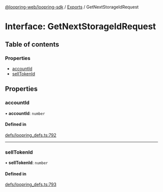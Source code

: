 [@loopring-web/loopring-sdk](../README.md) / [Exports](../modules.md) / GetNextStorageIdRequest

# Interface: GetNextStorageIdRequest

## Table of contents

### Properties

- [accountId](GetNextStorageIdRequest.md#accountid)
- [sellTokenId](GetNextStorageIdRequest.md#selltokenid)

## Properties

### accountId

• **accountId**: `number`

#### Defined in

[defs/loopring_defs.ts:792](https://github.com/Loopring/loopring_sdk/blob/300ee65/src/defs/loopring_defs.ts#L792)

___

### sellTokenId

• **sellTokenId**: `number`

#### Defined in

[defs/loopring_defs.ts:793](https://github.com/Loopring/loopring_sdk/blob/300ee65/src/defs/loopring_defs.ts#L793)
